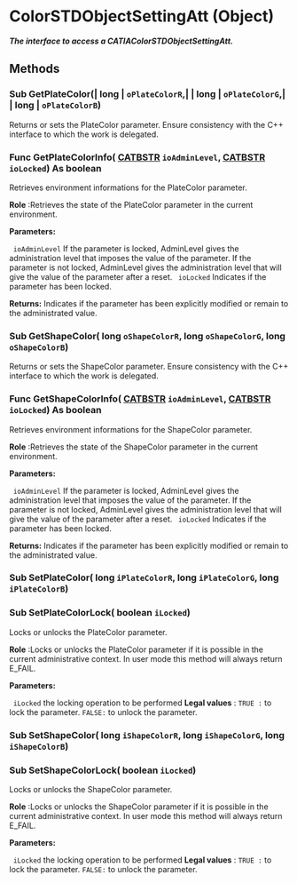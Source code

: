 # ColorSTDObjectSettingAtt (Object)

**_The interface to access a CATIAColorSTDObjectSettingAtt._**

## Methods

### Sub **GetPlateColor**(| long | `oPlateColorR`,| | long | `oPlateColorG`,| | long | `oPlateColorB`)

   Returns or sets the PlateColor parameter.  Ensure consistency with the C++ interface to which the work is delegated.  
### Func **GetPlateColorInfo**( [CATBSTR](../System/typedef_CATBSTR_8129.md)  `ioAdminLevel`,  [CATBSTR](../System/typedef_CATBSTR_8129.md)  `ioLocked`) As boolean

   Retrieves environment informations for the PlateColor parameter.

**Role** :Retrieves the state of the PlateColor parameter in the current environment.

**Parameters:**

` ioAdminLevel`
If the parameter is locked, AdminLevel gives the administration level that imposes the value of the parameter.
If the parameter is not locked, AdminLevel gives the administration level that will give the value of the parameter after a reset.
` ioLocked`      Indicates if the parameter has been locked.

**Returns:**      Indicates if the parameter has been explicitly modified or remain to the administrated value.  
### Sub **GetShapeColor**( long  `oShapeColorR`,  long  `oShapeColorG`,  long  `oShapeColorB`)

   Returns or sets the ShapeColor parameter.  Ensure consistency with the C++ interface to which the work is delegated.  
### Func **GetShapeColorInfo**( [CATBSTR](../System/typedef_CATBSTR_8129.md)  `ioAdminLevel`,  [CATBSTR](../System/typedef_CATBSTR_8129.md)  `ioLocked`) As boolean

   Retrieves environment informations for the ShapeColor parameter.

**Role** :Retrieves the state of the ShapeColor parameter in the current environment.

**Parameters:**

` ioAdminLevel`
If the parameter is locked, AdminLevel gives the administration level that imposes the value of the parameter.
If the parameter is not locked, AdminLevel gives the administration level that will give the value of the parameter after a reset.
` ioLocked`      Indicates if the parameter has been locked.

**Returns:**      Indicates if the parameter has been explicitly modified or remain to the administrated value.  
### Sub **SetPlateColor**( long  `iPlateColorR`,  long  `iPlateColorG`,  long  `iPlateColorB`)

### Sub **SetPlateColorLock**( boolean  `iLocked`)

   Locks or unlocks the PlateColor parameter.

**Role** :Locks or unlocks the PlateColor parameter if it is possible in the current administrative context. In user mode this method will always return E_FAIL.

**Parameters:**

` iLocked`      the locking operation to be performed **Legal values** :
`TRUE :` to lock the parameter.
`FALSE:` to unlock the parameter.

### Sub **SetShapeColor**( long  `iShapeColorR`,  long  `iShapeColorG`,  long  `iShapeColorB`)

### Sub **SetShapeColorLock**( boolean  `iLocked`)

   Locks or unlocks the ShapeColor parameter.

**Role** :Locks or unlocks the ShapeColor parameter if it is possible in the current administrative context. In user mode this method will always return E_FAIL.

**Parameters:**

` iLocked`      the locking operation to be performed **Legal values** :
`TRUE :` to lock the parameter.
`FALSE:` to unlock the parameter.